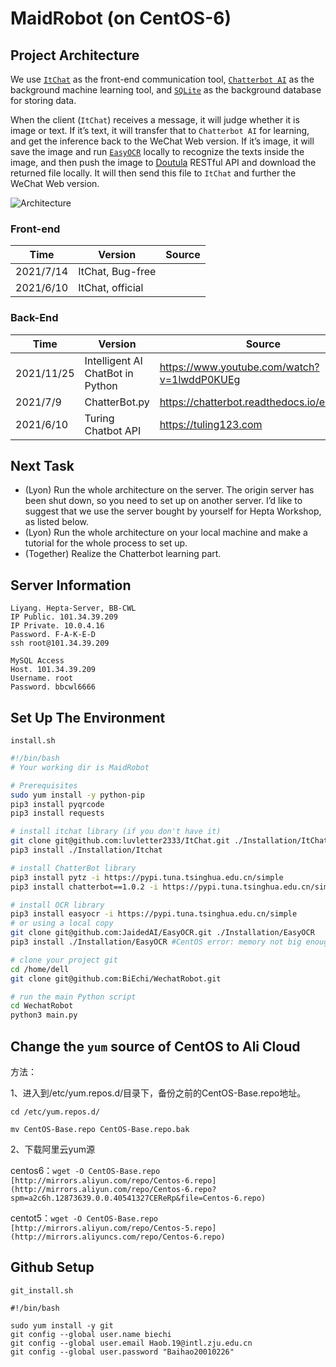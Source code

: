 # MaidRobot (on CentOS-6)

## Project Architecture

 We use [`ItChat`](assets/dependencies/ItChat) as the front-end communication tool, [`Chatterbot AI`](assets/dependencies/ChatterBot) as the background machine learning tool, and [`SQLite`](assets/chatbot_learn/) as the background database for storing data. 

When the client (`ItChat`) receives a message, it will judge whether it is image or text. If it’s text, it will transfer that to `Chatterbot AI` for learning, and get the inference back to the WeChat Web version. If it’s image, it will save the image and run [`EasyOCR`](https://github.com/JaidedAI/EasyOCR) locally to recognize the texts inside the image, and then push the image to [Doutula](https://www.doutula.com) RESTful API and download the returned file locally. It will then send this file to `ItChat` and further the WeChat Web version.

![Architecture](http://jacklovespictures.oss-cn-beijing.aliyuncs.com/2021-10-15-085854.png)

### Front-end

| Time      | Version          | Source |
| --------- | ---------------- | ------ |
| 2021/7/14 | ItChat, Bug-free |        |
| 2021/6/10 | ItChat, official |        |

### Back-End

| Time       | Version                          | Source                                       |
| ---------- | -------------------------------- | -------------------------------------------- |
| 2021/11/25 | Intelligent AI ChatBot in Python | https://www.youtube.com/watch?v=1lwddP0KUEg  |
| 2021/7/9   | ChatterBot.py                    | https://chatterbot.readthedocs.io/en/stable/ |
| 2021/6/10  | Turing Chatbot API               | https://tuling123.com                        |



## Next Task

-   (Lyon) Run the whole architecture on the server. The origin server has been shut down, so you need to set up on another server. I’d like to suggest that we use the server bought by yourself for Hepta Workshop, as listed below.
-   (Lyon) Run the whole architecture on your local machine and make a tutorial for the whole process to set up.
-   (Together) Realize the Chatterbot learning part.

## Server Information

```shell
Liyang. Hepta-Server, BB-CWL
IP Public. 101.34.39.209
IP Private. 10.0.4.16
Password. F-A-K-E-D
ssh root@101.34.39.209

MySQL Access
Host. 101.34.39.209
Username. root
Password. bbcwl6666
```

## Set Up The Environment

`install.sh`

```bash
#!/bin/bash
# Your working dir is MaidRobot

# Prerequisites
sudo yum install -y python-pip
pip3 install pyqrcode
pip3 install requests

# install itchat library (if you don't have it)
git clone git@github.com:luvletter2333/ItChat.git ./Installation/ItChat
pip3 install ./Installation/Itchat

# install ChatterBot library
pip3 install pytz -i https://pypi.tuna.tsinghua.edu.cn/simple
pip3 install chatterbot==1.0.2 -i https://pypi.tuna.tsinghua.edu.cn/simple

# install OCR library
pip3 install easyocr -i https://pypi.tuna.tsinghua.edu.cn/simple
# or using a local copy
git clone git@github.com:JaidedAI/EasyOCR.git ./Installation/EasyOCR
pip3 install ./Installation/EasyOCR #CentOS error: memory not big enough

# clone your project git
cd /home/dell
git clone git@github.com:BiEchi/WechatRobot.git

# run the main Python script
cd WechatRobot
python3 main.py
```



## Change the `yum` source of CentOS to Ali Cloud

方法：

1、进入到/etc/yum.repos.d/目录下，备份之前的CentOS-Base.repo地址。

`cd /etc/yum.repos.d/`

`mv CentOS-Base.repo CentOS-Base.repo.bak`

2、下载阿里云yum源

centos6：``wget -O CentOS-Base.repo [http://mirrors.aliyun.com/repo/Centos-6.repo](http://mirrors.aliyun.com/repo/Centos-6.repo?spm=a2c6h.12873639.0.0.40541327CEReRp&file=Centos-6.repo)``

centot5：``wget -O CentOS-Base.repo [http://mirrors.aliyun.com/repo/Centos-5.repo](http://mirrors.aliyuncs.com/repo/Centos-6.repo)``

## Github Setup

`git_install.sh`

```shell
#!/bin/bash

sudo yum install -y git
git config --global user.name biechi
git config --global user.email Haob.19@intl.zju.edu.cn
git config --global user.password "Baihao20010226"
```



